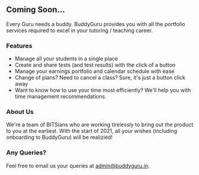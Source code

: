 ## Coming Soon...

Every Guru needs a buddy. BuddyGuru provides you with all the portfolio services required to excel in your tutoring / teaching career.

### Features

- Manage all your students in a single place
- Create and share tests (and test results) with the click of a button
- Manage your earnings portfolio and calendar schedule with ease
- Change of plans? Need to cancel a class? Sure, it's just a button click away
- Want to know how to use your time most efficiently? We'll help you with time management recommendations.

### About Us

We're a team of BITSians who are working tirelessly to bring out the product to you at the earliest. With the start of 2021, all your wishes (including onboarding to BuddyGuru) will be realizied!

### Any Queries?

Feel free to email us your queries at [admin@buddyguru.in](mailto:admin@buddyguru.in).

